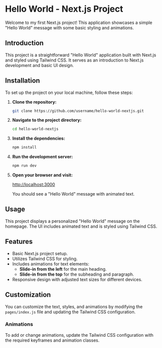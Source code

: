 # Hello World - Next.js Project

Welcome to my first Next.js project! This application showcases a simple "Hello World" message with some basic styling and animations.

## Introduction
This project is a straightforward "Hello World" application built with Next.js and styled using Tailwind CSS. It serves as an introduction to Next.js development and basic UI design.

## Installation
To set up the project on your local machine, follow these steps:

1. **Clone the repository:**

    ```bash
    git clone https://github.com/username/hello-world-nextjs.git
    ```

2. **Navigate to the project directory:**

    ```bash
    cd hello-world-nextjs
    ```

3. **Install the dependencies:**

    ```bash
    npm install
    ```

4. **Run the development server:**

    ```bash
    npm run dev
    ```

5. **Open your browser and visit:**

    [http://localhost:3000](http://localhost:3000)

    You should see a "Hello World" message with animated text.

## Usage
This project displays a personalized "Hello World" message on the homepage. The UI includes animated text and is styled using Tailwind CSS. 

## Features
- Basic Next.js project setup.
- Utilizes Tailwind CSS for styling.
- Includes animations for text elements:
  - **Slide-in from the left** for the main heading.
  - **Slide-in from the top** for the subheading and paragraph.
- Responsive design with adjusted text sizes for different devices.

## Customization
You can customize the text, styles, and animations by modifying the `pages/index.js` file and updating the Tailwind CSS configuration. 

### Animations
To add or change animations, update the Tailwind CSS configuration with the required keyframes and animation classes.

